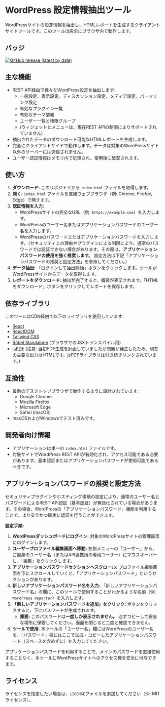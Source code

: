 # WordPress 設定情報抽出ツール

WordPressサイトの設定情報を抽出し、HTMLレポートを生成するクライアントサイドツールです。このツールは完全にブラウザ内で動作します。

## バッジ
<!-- このバッジは、最初のリリース/タグがプッシュされ、GitHub上でタグからリリースが作成された後に有効になります。 -->
[![GitHub release (latest by date)](https://img.shields.io/github/v/release/rinmon/WordPress-Reporter?label=v1.1.0)](https://github.com/rinmon/WordPress-Reporter/releases/latest)
<!-- ライセンスを選択した場合は、ここにライセンスバッジを追加してください -->
<!-- 例: [![GitHub license](https://img.shields.io/github/license/rinmon/WordPress-Reporter)](https://github.com/rinmon/WordPress-Reporter/blob/main/LICENSE) -->

## 主な機能
- REST API経由で様々なWordPress設定を抽出します:
    - 一般設定、表示設定、ディスカッション設定、メディア設定、パーマリンク設定
    - 有効なプラグイン一覧
    - 有効なテーマ情報
    - ユーザー一覧と権限グループ
    - (ウィジェットとメニューは、現在REST APIの制限によりサポートされていません)
- 抽出されたデータのダウンロード可能なHTMLレポートを生成します。
- 完全にクライアントサイドで動作します。データは対象のWordPressサイト以外のサーバーには送信されません。
- ユーザー認証情報はメモリ内で処理され、使用後に破棄されます。

## 使い方
1.  **ダウンロード:** このリポジトリから `index.html` ファイルを取得します。
2.  **開く:** `index.html` ファイルを直接ウェブブラウザ（例: Chrome, Firefox, Edge）で開きます。
3.  **認証情報を入力:**
    *   WordPressサイトの完全なURL（例: `https://example.com`）を入力します。
    *   WordPressのユーザー名またはアプリケーションパスワードのユーザー名を入力します。
    *   WordPressのパスワードまたはアプリケーションパスワードを入力します。（セキュリティ上の理由やプラグインによる制限により、通常のパスワードでは認証できない場合があります。その際は、**アプリケーションパスワードの使用を強く推奨します。** 設定方法は下記「アプリケーションパスワードの推奨と設定方法」を参照してください。）
4.  **データ抽出:** 「ログインして抽出開始」ボタンをクリックします。ツールがWordPressサイトからデータを取得します。
5.  **レポートをダウンロード:** 抽出が完了すると、概要が表示されます。「HTMLをダウンロード」ボタンをクリックしてレポートを保存します。

## 依存ライブラリ
このツールはCDN経由で以下のライブラリを使用しています:
-   [React](https://reactjs.org/)
-   [ReactDOM](https://reactjs.org/)
-   [Tailwind CSS](https://tailwindcss.com/)
-   [Babel Standalone](https://babeljs.io/docs/en/babel-standalone) (ブラウザでのJSXトランスパイル用)
-   [jsPDF](https://parall.ax/products/jspdf) (注意: 当初PDF生成を計画していましたが問題が発生したため、現在の主要な出力はHTMLです。jsPDFライブラリは引き続きリンクされています。)

## 互換性
-   最新のデスクトップブラウザで動作するように設計されています:
    -   Google Chrome
    -   Mozilla Firefox
    -   Microsoft Edge
    -   Safari (macOS)
-   macOSおよびWindowsでテスト済みです。

## 開発者向け情報
- アプリケーションは単一の `index.html` ファイルです。
- 対象サイトでWordPress REST APIが有効化され、アクセス可能である必要があります。基本認証またはアプリケーションパスワードが使用可能であるべきです。

## アプリケーションパスワードの推奨と設定方法

セキュリティプラグインやホスティング環境の設定により、通常のユーザー名とパスワードによるREST API認証（基本認証）が無効化されている場合があります。その場合、WordPressの「アプリケーションパスワード」機能を利用することで、より安全かつ確実に認証を行うことができます。

**設定手順:**

1.  **WordPressダッシュボードにログイン:** 対象のWordPressサイトの管理画面にログインします。
2.  **ユーザープロファイル編集画面へ移動:** 左側メニューの「ユーザー」から、ご自身のユーザー名（またはAPI連携用の専用ユーザー）にマウスオーバーし、「編集」をクリックします。
3.  **アプリケーションパスワードセクションへスクロール:** プロファイル編集画面を下にスクロールしていくと、「アプリケーションパスワード」というセクションがあります。
4.  **新しいアプリケーションパスワード名を入力:** 「新しいアプリケーションパスワード名」の欄に、このツールで使用することがわかるような名前（例: `WordPress Reporter`）を入力します。
5.  **「新しいアプリケーションパスワードを追加」をクリック:** ボタンをクリックすると、下にパスワードが生成されます。
    *   **重要:** このパスワードは**一度しか表示されません。** 必ずコピーして安全な場所に保管してください。画面を閉じると二度と確認できません。
6.  **ツールで使用:** 本ツールの「ユーザー名」欄にはWordPressのユーザー名を、「パスワード」欄にはここで生成・コピーしたアプリケーションパスワード（スペースを含めずに）を入力してください。

アプリケーションパスワードを利用することで、メインのパスワードを直接使用することなく、本ツールにWordPressサイトへのアクセス権を安全に付与できます。

## ライセンス
ライセンスを指定したい場合は、`LICENSE`ファイルを追加してください（例: MITライセンス）。

